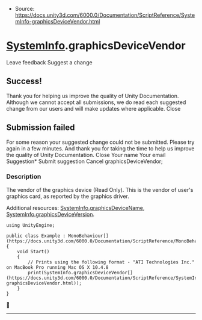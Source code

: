 * Source: https://docs.unity3d.com/6000.0/Documentation/ScriptReference/SystemInfo-graphicsDeviceVendor.html

#  [SystemInfo](https://docs.unity3d.com/6000.0/Documentation/ScriptReference/SystemInfo.html).graphicsDeviceVendor
Leave feedback
Suggest a change
## Success!
Thank you for helping us improve the quality of Unity Documentation. Although we cannot accept all submissions, we do read each suggested change from our users and will make updates where applicable.
Close
## Submission failed
For some reason your suggested change could not be submitted. Please <a>try again</a> in a few minutes. And thank you for taking the time to help us improve the quality of Unity Documentation.
Close
Your name Your email Suggestion* Submit suggestion
Cancel
graphicsDeviceVendor; 
### Description
The vendor of the graphics device (Read Only).
This is the vendor of user's graphics card, as reported by the graphics driver.  
  
Additional resources: [SystemInfo.graphicsDeviceName](https://docs.unity3d.com/6000.0/Documentation/ScriptReference/SystemInfo-graphicsDeviceName.html), [SystemInfo.graphicsDeviceVersion](https://docs.unity3d.com/6000.0/Documentation/ScriptReference/SystemInfo-graphicsDeviceVersion.html).
```
using UnityEngine;  
  
public class Example : MonoBehaviour[](https://docs.unity3d.com/6000.0/Documentation/ScriptReference/MonoBehaviour.html)
{
    void Start()
    {
        // Prints using the following format - "ATI Technologies Inc." on MacBook Pro running Mac OS X 10.4.8
        print(SystemInfo.graphicsDeviceVendor[](https://docs.unity3d.com/6000.0/Documentation/ScriptReference/SystemInfo-graphicsDeviceVendor.html));
    }
}

```

* * *
